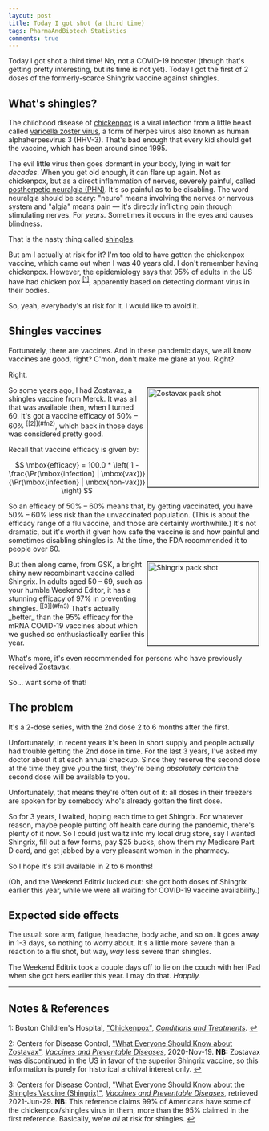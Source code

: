 ```yaml
---
layout: post
title: Today I got shot (a third time)
tags: PharmaAndBiotech Statistics
comments: true
---
```


Today I got shot a third time!  No, not a COVID-19 booster (though that's getting pretty
interesting, but its time is not yet).  Today I got the first of 2 doses of the
formerly-scarce Shingrix vaccine against shingles.  


## What's shingles?  

The childhood disease of [chickenpox](https://en.wikipedia.org/wiki/Chickenpox) is a
viral infection from a little beast called
[varicella zoster virus](https://en.wikipedia.org/wiki/Varicella_zoster_virus), 
a form of herpes virus also known as human alphaherpesvirus 3 (HHV-3).  That's bad enough
that every kid should get the vaccine, which has been around since 1995.  

The evil little virus then goes dormant in your body, lying in wait for _decades_.  When
you get old enough, it can flare up again.  Not as chickenpox, but as a direct
inflammation of nerves, severely painful, called
[postherpetic neuralgia (PHN)](https://en.wikipedia.org/wiki/Postherpetic_neuralgia).
It's so painful as to be disabling.  The word neuralgia should be scary: "neuro"
means involving the nerves or nervous system and "algia" means pain &mdash; it's directly
inflicting pain through stimulating nerves.  For _years._  Sometimes it occurs in the eyes
and causes blindness.  

That is the nasty thing called [shingles](https://en.wikipedia.org/wiki/Shingles).  

But am I actually at risk for it?  I'm too old to have gotten the chickenpox vaccine,
which came out when I was 40 years old.  I don't remember having chickenpox.  However, the
epidemiology says that 95% of adults in the US have had chicken pox <sup id="fn1a">[[1]](#fn1)</sup>,
apparently based on detecting dormant virus in their bodies.  

So, yeah, everybody's at risk for it.  I would like to avoid it.  


## Shingles vaccines  

Fortunately, there are vaccines.  And in these pandemic days, we all know vaccines are
good, right?  C'mon, don't make me glare at you.  Right?  

Right.  

<img src="{{ site.baseurl }}/images/2021-06-29-today-i-got-shot-a-third-time-zostavax.jpg" width="222" height="197" alt="Zostavax pack shot" title="Zostavax pack shot" style="float: right; margin: 3px 3px 3px 3px; border: 1px solid #000000;"/>
So some years ago, I had Zostavax, a shingles vaccine from Merck.  It was all that was
available then, when I turned 60.  It's got a vaccine efficacy of 50%
&ndash; 60% <sup id="fn2a">[[2]](#fn2)</sup>, which back in those days was considered
pretty good.  

Recall that vaccine efficacy is given by:  

$$
\mbox{efficacy} = 100.0 * \left( 1 - \frac{\Pr(\mbox{infection} | \mbox{vax})}{\Pr(\mbox{infection} | \mbox{non-vax})} \right)
$$

So an efficacy of 50% &ndash; 60% means that, by getting vaccinated, you have 50% &ndash;
60% less risk than the unvaccinated population.  (This is about the efficacy range of a
flu vaccine, and those are certainly worthwhile.)  It's not dramatic, but it's worth it
given how safe the vaccine is and how painful and sometimes disabling shingles is.  At the
time, the FDA recommended it to people over 60.  

<img src="{{ site.baseurl }}/images/2021-06-29-today-i-got-shot-a-third-time-shingrix.jpg" width="222" height="166" alt="Shingrix pack shot" title="Shingrix pack shot" style="float: right; margin: 3px 3px 3px 3px; border: 1px solid #000000;"/>
But then along came, from GSK, a bright shiny new recombinant vaccine called 
Shingrix.  In adults aged 50 &ndash; 69, such as your
humble Weekend Editor, it has a stunning efficacy of 97% in preventing shingles. 
<sup id="fn3a">[[3]](#fn3)</sup>  That's actually _better_ than the 95% efficacy for the
mRNA COVID-19 vaccines about which we gushed so enthusiastically earlier this year.  

What's more, it's even recommended for persons who have previously received Zostavax.  

So&hellip; want some of that!  


## The problem  

It's a 2-dose series, with the 2nd dose 2 to 6 months after the first.  

Unfortunately, in recent years it's been in short supply and people actually had trouble
getting the 2nd dose in time.  For the last 3 years, I've asked my doctor about it at each
annual checkup.  Since they reserve the second dose at the time they give you the first,
they're being _absolutely certain_ the second dose will be available to you.  

Unfortunately, that means they're often out of it: all doses in their freezers are spoken
for by somebody who's already gotten the first dose.  

So for 3 years, I waited, hoping each time to get Shingrix.  For whatever reason, maybe
people putting off health care during the pandemic, there's plenty of it now.  So I could
just waltz into my local drug store, say I wanted Shingrix, fill out a few forms, pay $25
bucks, show them my Medicare Part D card, and get jabbed by a very pleasant woman in the
pharmacy.  

So I hope it's still available in 2 to 6 months!  

(Oh, and the Weekend Editrix lucked out: she got both doses of Shingrix earlier this year,
while we were all waiting for COVID-19 vaccine availability.)  


## Expected side effects  

The usual: sore arm, fatigue, headache, body ache, and so on.  It goes away in 1-3 days,
so nothing to worry about.  It's a little more severe than a reaction to a flu shot, but
way, _way_ less severe than shingles.  

The Weekend Editrix took a couple days off to lie on the couch with her iPad when she got
hers earlier this year.  I may do that.  _Happily._  

---

## Notes &amp; References  

<!--
<sup id="fn1a">[[1]](#fn1)</sup>
<a id="fn1">1</a>: [↩](#fn1a)  
-->

<a id="fn1">1</a>: Boston Children's Hospital, ["Chickenpox"](https://www.childrenshospital.org/conditions-and-treatments/conditions/c/chickenpox), [_Conditions and Treatments_](https://www.childrenshospital.org/conditions-and-treatments/). [↩](#fn1a)  

<a id="fn2">2</a>: Centers for Disease Control, ["What Everyone Should Know about Zostavax"](https://www.cdc.gov/vaccines/vpd/shingles/public/zostavax/index.html), [_Vaccines and Preventable Diseases_](https://www.cdc.gov/vaccines/vpd/index.html), 2020-Nov-19.  __NB:__ Zostavax was discontinued in the US in favor of the superior Shingrix vaccine, so this information is purely for historical archival interest only. [↩](#fn2a)  

<a id="fn3">3</a>: Centers for Disease Control, ["What Everyone Should Know about the Shingles Vaccine (Shingrix)"](https://www.cdc.gov/vaccines/vpd/shingles/public/shingrix/index.html), [_Vaccines and Preventable Diseases_](https://www.cdc.gov/vaccines/vpd/index.html), retrieved 2021-Jun-29. __NB:__ This reference claims 99% of Americans have some of the chickenpox/shingles virus in them, more than the 95% claimed in the first reference.  Basically, we're _all_ at risk for shingles. [↩](#fn3a)  
